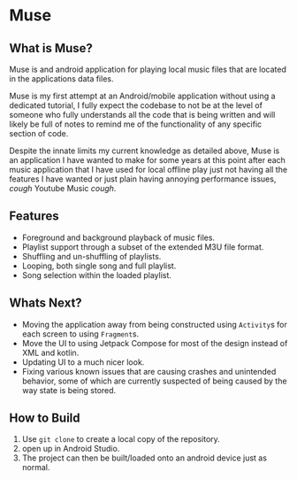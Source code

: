 # Muse

## What is Muse?
Muse is and android application for playing local music files that are located in the applications data files. 

Muse is my first attempt at an Android/mobile application without using a dedicated tutorial, I fully expect the codebase to not be at the level of someone who fully understands all the code that is being written and will likely be full of notes to remind me of the functionality of any specific section of code.

Despite the innate limits my current knowledge as detailed above, Muse is an application I have wanted to make for some years at this point after each music application that I have used for local offline play just not having all the features I have wanted or just plain having annoying performance issues, *cough* Youtube Music *cough*.

## Features
- Foreground and background playback of music files.
- Playlist support through a subset of the extended M3U file format.
- Shuffling and un-shuffling of playlists.
- Looping, both single song and full playlist.
- Song selection within the loaded playlist.

## Whats Next?
- Moving the application away from being constructed using `Activity`s for each screen to using `Fragment`s.
- Move the UI to using Jetpack Compose for most of the design instead of XML and kotlin. 
- Updating UI to a much nicer look.
- Fixing various known issues that are causing crashes and unintended behavior, some of which are currently suspected of being caused by the way state is being stored.

## How to Build
1. Use `git clone` to create a local copy of the repository.
2. open up in Android Studio.
3. The project can then be built/loaded onto an android device just as normal.